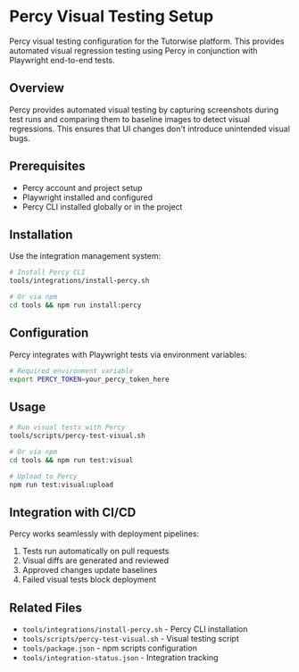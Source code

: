 # Percy Visual Testing Setup

Percy visual testing configuration for the Tutorwise platform. This provides automated visual regression testing using Percy in conjunction with Playwright end-to-end tests.

## Overview

Percy provides automated visual testing by capturing screenshots during test runs and comparing them to baseline images to detect visual regressions. This ensures that UI changes don't introduce unintended visual bugs.

## Prerequisites

- Percy account and project setup
- Playwright installed and configured
- Percy CLI installed globally or in the project

## Installation

Use the integration management system:

```bash
# Install Percy CLI
tools/integrations/install-percy.sh

# Or via npm
cd tools && npm run install:percy
```

## Configuration

Percy integrates with Playwright tests via environment variables:

```bash
# Required environment variable
export PERCY_TOKEN=your_percy_token_here
```

## Usage

```bash
# Run visual tests with Percy
tools/scripts/percy-test-visual.sh

# Or via npm
cd tools && npm run test:visual

# Upload to Percy
npm run test:visual:upload
```

## Integration with CI/CD

Percy works seamlessly with deployment pipelines:

1. Tests run automatically on pull requests
2. Visual diffs are generated and reviewed
3. Approved changes update baselines
4. Failed visual tests block deployment

## Related Files

- `tools/integrations/install-percy.sh` - Percy CLI installation
- `tools/scripts/percy-test-visual.sh` - Visual testing script
- `tools/package.json` - npm scripts configuration
- `tools/integration-status.json` - Integration tracking